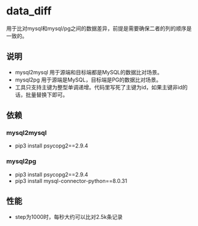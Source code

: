 # data_diff
用于比对mysql和mysql/pg之间的数据差异，前提是需要确保二者的列的顺序是一致的。

## 说明
- mysql2mysql 用于源端和目标端都是MySQL的数据比对场景。
- mysql2pg 用于源端是MySQL，目标端是PG的数据比对场景。
- 工具只支持主键为整型单调递增。代码里写死了主键为id，如果主键非id的话，批量替换下即可。

## 依赖
### mysql2mysql
- pip3 install psycopg2==2.9.4
### mysql2pg
- pip3 install psycopg2==2.9.4
- pip3 install mysql-connector-python==8.0.31

## 性能
- step为1000时，每秒大约可以比对2.5k条记录
